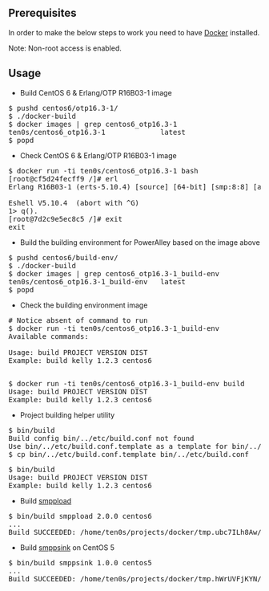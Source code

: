 ## Prerequisites

In order to make the below steps to work you need to have [Docker](https://docs.docker.com/installation/#installation)
installed.

Note: Non-root access is enabled.

## Usage

* Build CentOS 6 & Erlang/OTP R16B03-1 image

<pre>
$ pushd centos6/otp16.3-1/
$ ./docker-build
$ docker images | grep centos6_otp16.3-1
ten0s/centos6_otp16.3-1             latest                  7f7f5970e84b        18 hours ago        871.7 MB
$ popd
</pre>

* Check CentOS 6 & Erlang/OTP R16B03-1 image

<pre>
$ docker run -ti ten0s/centos6_otp16.3-1 bash
[root@cf5d24fecff9 /]# erl
Erlang R16B03-1 (erts-5.10.4) [source] [64-bit] [smp:8:8] [async-threads:10] [hipe] [kernel-poll:false]

Eshell V5.10.4  (abort with ^G)
1> q().
[root@7d2c9e5ec8c5 /]# exit
exit
</pre>

* Build the building environment for PowerAlley based on the image above

<pre>
$ pushd centos6/build-env/
$ ./docker-build
$ docker images | grep centos6_otp16.3-1_build-env
ten0s/centos6_otp16.3-1_build-env   latest                  6a6cb6d22232        45 minutes ago      1.047 GB
$ popd
</pre>

* Check the building environment image

<pre>
# Notice absent of command to run
$ docker run -ti ten0s/centos6_otp16.3-1_build-env
Available commands:

Usage: build PROJECT VERSION DIST
Example: build kelly 1.2.3 centos6

</pre>

<pre>
$ docker run -ti ten0s/centos6_otp16.3-1_build-env build
Usage: build PROJECT VERSION DIST
Example: build kelly 1.2.3 centos6
</pre>

* Project building helper utility

<pre>
$ bin/build
Build config bin/../etc/build.conf not found
Use bin/../etc/build.conf.template as a template for bin/../etc/build.conf
$ cp bin/../etc/build.conf.template bin/../etc/build.conf
</pre>

<pre>
$ bin/build
Usage: build PROJECT VERSION DIST
Example: build kelly 1.2.3 centos6
</pre>

* Build [smppload](https://github.com/PowerMeMobile/smppload)

<pre>
$ bin/build smppload 2.0.0 centos6
...
Build SUCCEEDED: /home/ten0s/projects/docker/tmp.ubc7ILh8Aw/smppload-2.0.0-centos6.x86_64.tar.gz
</pre>

* Build [smppsink](https://github.com/PowerMeMobile/smppsink) on CentOS 5

<pre>
$ bin/build smppsink 1.0.0 centos5
...
Build SUCCEEDED: /home/ten0s/projects/docker/tmp.hWrUVFjKYN/smppsink-1.0.0-centos5.x86_64.tar.gz
</pre>

